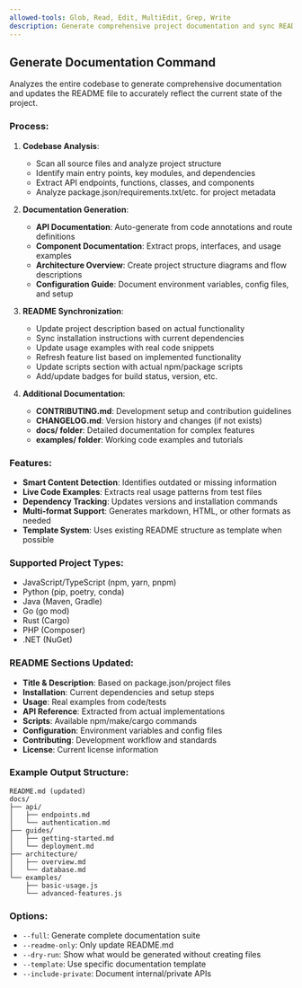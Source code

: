```yaml
---
allowed-tools: Glob, Read, Edit, MultiEdit, Grep, Write
description: Generate comprehensive project documentation and sync README with actual codebase structure and features.
---
```


## Generate Documentation Command

Analyzes the entire codebase to generate comprehensive documentation and updates the README file to accurately reflect the current state of the project.

### Process:

1. **Codebase Analysis**: 
   - Scan all source files and analyze project structure
   - Identify main entry points, key modules, and dependencies
   - Extract API endpoints, functions, classes, and components
   - Analyze package.json/requirements.txt/etc. for project metadata

2. **Documentation Generation**:
   - **API Documentation**: Auto-generate from code annotations and route definitions
   - **Component Documentation**: Extract props, interfaces, and usage examples
   - **Architecture Overview**: Create project structure diagrams and flow descriptions
   - **Configuration Guide**: Document environment variables, config files, and setup

3. **README Synchronization**:
   - Update project description based on actual functionality
   - Sync installation instructions with current dependencies
   - Update usage examples with real code snippets
   - Refresh feature list based on implemented functionality
   - Update scripts section with actual npm/package scripts
   - Add/update badges for build status, version, etc.

4. **Additional Documentation**:
   - **CONTRIBUTING.md**: Development setup and contribution guidelines
   - **CHANGELOG.md**: Version history and changes (if not exists)
   - **docs/ folder**: Detailed documentation for complex features
   - **examples/ folder**: Working code examples and tutorials

### Features:
- **Smart Content Detection**: Identifies outdated or missing information
- **Live Code Examples**: Extracts real usage patterns from test files
- **Dependency Tracking**: Updates versions and installation commands
- **Multi-format Support**: Generates markdown, HTML, or other formats as needed
- **Template System**: Uses existing README structure as template when possible

### Supported Project Types:
- JavaScript/TypeScript (npm, yarn, pnpm)
- Python (pip, poetry, conda)
- Java (Maven, Gradle)
- Go (go mod)
- Rust (Cargo)
- PHP (Composer)
- .NET (NuGet)

### README Sections Updated:
- **Title & Description**: Based on package.json/project files
- **Installation**: Current dependencies and setup steps
- **Usage**: Real examples from code/tests
- **API Reference**: Extracted from actual implementations
- **Scripts**: Available npm/make/cargo commands
- **Configuration**: Environment variables and config files
- **Contributing**: Development workflow and standards
- **License**: Current license information

### Example Output Structure:
```
README.md (updated)
docs/
├── api/
│   ├── endpoints.md
│   └── authentication.md
├── guides/
│   ├── getting-started.md
│   └── deployment.md
├── architecture/
│   ├── overview.md
│   └── database.md
└── examples/
    ├── basic-usage.js
    └── advanced-features.js
```

### Options:
- `--full`: Generate complete documentation suite
- `--readme-only`: Only update README.md
- `--dry-run`: Show what would be generated without creating files
- `--template`: Use specific documentation template
- `--include-private`: Document internal/private APIs